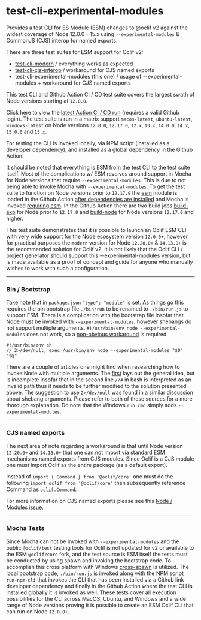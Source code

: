 # test-cli-experimental-modules
Provides a test CLI for ES Module (ESM) changes to @oclif v2 against the widest coverage of Node 12.0.0 - 15.x using 
`--experimental-modules` & CommonJS (CJS) interop for named exports.

There are three test suites for ESM support for Oclif v2:
- [test-cli-modern](https://github.com/typhonjs-oclif/test-cli-modern) / everything works as expected
- [test-cli-cjs-interop](https://github.com/typhonjs-oclif/test-cli-cjs-interop) / workaround for CJS named exports
- test-cli-experimental-modules (this one) / usage of --experimental-modules + workaround for CJS named exports

This test CLI and Github Action CI / CD test suite covers the largest swath of Node versions starting at `12.0.0`. 

Click here to view the [latest Action CI / CD run](https://github.com/typhonjs-oclif/test-cli-experimental-modules/actions) 
(requires a valid Github login). The test suite is run in a matrix support `macos-latest`, `ubuntu-latest`, `windows-latest`
on Node versions `12.0.0`, `12.17.0`, `12.x`, `13.x`, `14.0.0`, `14.x`, `15.0.0` and `15.x`.

For testing the CLI is invoked locally, via NPM script (installed as a developer dependency), and installed as a global 
dependency in the Github Action. 

It should be noted that everything is ESM from the test CLI to the test suite itself. Most of the complications w/ ESM 
revolves around support in Mocha for Node versions that require `--experimental-modules`. This is due to not being
able to invoke Mocha with `--experimental-modules`. To get the test suite to function on Node versions prior to 
`12.17.0` the [esm](https://www.npmjs.com/package/esm) module is loaded in the Github Action [after dependencies are 
installed](https://github.com/typhonjs-oclif/test-cli-experimental-modules/blob/main/.github/workflows/ci.yml#L36) and 
Mocha is invoked [requiring esm](https://github.com/typhonjs-oclif/test-cli-experimental-modules/blob/main/.github/workflows/ci.yml#L56).
In the Github Action there are two build jobs [build-exp](https://github.com/typhonjs-oclif/test-cli-experimental-modules/blob/main/.github/workflows/ci.yml#L11) 
for Node prior to `12.17.0` and [build-node](https://github.com/typhonjs-oclif/test-cli-experimental-modules/blob/main/.github/workflows/ci.yml#L59) 
for Node versions `12.17.0` and higher. 

This test suite demonstrates that it is possible to launch an Oclif ESM CLI with very wide support for the Node 
ecosystem version `12.0.0+`, however for practical purposes the `modern` version for Node `12.20.0+` & `14.13.0+` is 
the recommended solution for Oclif v2. It is not likely that the Oclif CLI / project generator should support this 
--experimental-modules version, but is made available as a proof of concept and guide for anyone who manually wishes
to work with such a configuration. 

----
### Bin / Bootstrap

Take note that in `package.json` `"type": "module"` is set. As things go this requires the bin bootstrap file 
`./bin/run` to be renamed to `./bin/run.js` to support ESM. There is a complication with the bootstrap file insofar that 
Node must be invoked with `--experimental-modules`, however shebangs do not support multiple arguments. 
`#!/usr/bin/env node --experimental-modules` does not work, so a [non-obvious workaround](https://github.com/typhonjs-oclif/test-cli-experimental-modules/blob/main/bin/run.js) 
is required. 

```shell
#!/usr/bin/env sh
// 2>/dev/null; exec /usr/bin/env node --experimental-modules "$0" "$@"
```

There are a couple of articles one might find when researching how to invoke Node with multiple arguments. 
The [first](http://sambal.org/2014/02/passing-options-node-shebang-line/) lays out the general idea, but is incomplete 
insofar that in the second line `//#` in bash is interpreted as an invalid path thus it needs to be further modified to
the solution presented above. The suggestion to use `2>/dev/null` was found in a [similar discussion](https://unix.stackexchange.com/questions/65235/universal-node-js-shebang/65295#comment161856_65295) 
about shebang arguments. Please refer to both of these sources for a more thorough explanation. Do note that the Windows
`run.cmd` simply adds `--experimental-modules`. 

----
### CJS named exports

The next area of note regarding a workaround is that until Node version `12.20.0+` and `14.13.0+` that one can not 
import via standard ESM mechanisms named exports from CJS modules. Since Oclif is a CJS module one must import Oclif 
as the entire package (as a default export). 

Instead of `import { Command } from '@oclif/core'` one must do the following `import oclif from '@oclif/core'` then 
subsequently reference Command as `oclif.Command`.

For more information on CJS named exports please see this [Node / Modules issue](https://github.com/nodejs/modules/issues/81).

----
### Mocha Tests

Since Mocha can not be invoked with `--experimental-modules` and the public `@oclif/test` testing tools for Oclif is not 
updated for v2 or available to the ESM `@oclif/core` fork, and the test source is ESM itself the tests must be conducted 
by using spawn and invoking the bootstrap code. To accomplish this cross platform with Windows [cross-spawn](https://www.npmjs.com/package/cross-spawn)
is utilized. The local bootstrap code, `./bin/run.js` is invoked along with the NPM script `run-npm-cli` that invokes 
the CLI that has been installed via a Github link developer dependency and finally in the Github Action where the test 
CLI is installed globally it is invoked as well. These tests cover all execution possibilities for the CLI across
MacOS, Ubuntu, and Windows and a wide range of Node versions proving it is possible to create an ESM Oclif CLI that 
can run on Node `12.0.0+`.
